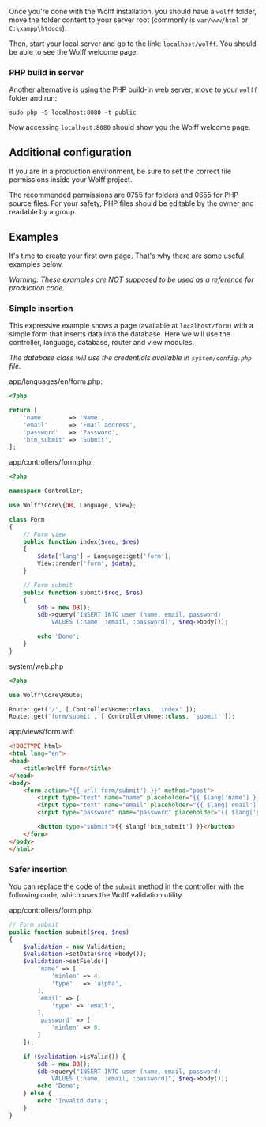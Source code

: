 Once you're done with the Wolff installation, you should have a `wolff` folder, move the folder content to your server root (commonly is `var/www/html` or `C:\xampp\htdocs`).

Then, start your local server and go to the link: `localhost/wolff`. You should be able to see the Wolff welcome page.

### PHP build in server

Another alternative is using the PHP build-in web server, move to your `wolff` folder and run:

`sudo php -S localhost:8080 -t public`

Now accessing `localhost:8080` should show you the Wolff welcome page.

## Additional configuration

If you are in a production environment, be sure to set the correct file permissions inside your Wolff project.

The recommended permissions are 0755 for folders and 0655 for PHP source files. For your safety, PHP files should be editable by the owner and readable by a group.

## Examples

It's time to create your first own page. That's why there are some useful examples below.

_Warning: These examples are NOT supposed to be used as a reference for production code._

### Simple insertion

This expressive example shows a page (available at `localhost/form`) with a simple form that inserts data into the database. Here we will use the controller, language, database, router and view modules.

_The database class will use the credentials available in `system/config.php` file._

app/languages/en/form.php:
```php
<?php

return [
    'name'       => 'Name',
    'email'      => 'Email address',
    'password'   => 'Password',
    'btn_submit' => 'Submit',
];
```

app/controllers/form.php:
```php
<?php

namespace Controller;

use Wolff\Core\{DB, Language, View};

class Form
{
    // Form view
    public function index($req, $res)
    {
        $data['lang'] = Language::get('form');
        View::render('form', $data);
    }

    // Form submit
    public function submit($req, $res)
    {
        $db = new DB();
        $db->query("INSERT INTO user (name, email, password)
            VALUES (:name, :email, :password)", $req->body());

        echo 'Done';
    }
}
```

system/web.php
```php
<?php

use Wolff\Core\Route;

Route::get('/', [ Controller\Home::class, 'index' ]);
Route::get('form/submit', [ Controller\Home::class, 'submit' ]);
```

app/views/form.wlf:
```html
<!DOCTYPE html>
<html lang="en">
<head>
    <title>Wolff form</title>
</head>
<body>
    <form action="{{ url('form/submit') }}" method="post">
        <input type="text" name="name" placeholder="{{ $lang['name'] }}">
        <input type="text" name="email" placeholder="{{ $lang['email'] }}">
        <input type="password" name="password" placeholder="{{ $lang['password'] }}">

        <button type="submit">{{ $lang['btn_submit'] }}</button>
    </form>
</body>
</html>
```

### Safer insertion

You can replace the code of the `submit` method in the controller with the following code, which uses the Wolff validation utility.

app/controllers/form.php:
```php
// Form submit
public function submit($req, $res)
{
    $validation = new Validation;
    $validation->setData($req->body());
    $validation->setFields([
        'name' => [
            'minlen' => 4,
            'type'   => 'alpha',
        ],
        'email' => [
            'type' => 'email',
        ],
        'password' => [
            'minlen' => 8,
        ]
    ]);

    if ($validation->isValid()) {
        $db = new DB();
        $db->query("INSERT INTO user (name, email, password)
            VALUES (:name, :email, :password)", $req->body());
        echo 'Done';
    } else {
        echo 'Invalid data';
    }
}
```
